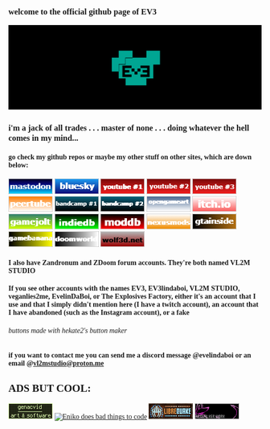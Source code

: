 <font face = "verdana">

### welcome to the official github page of EV3
<p align="center">
  <img src="./logo.png" />
</p>

### i'm a jack of all trades . . . master of none . . . doing whatever the hell comes in my mind...

#### go check my github repos or maybe my other stuff on other sites, which are down below:
<a href="https://mastodon.gamedev.place/@vl2m" title="mastodon" alt="mastodon">![](./buttons/mastodon.gif)</a>
<a href="https://bsky.app/profile/ev3lindaboi.bsky.social" title="bluesky" alt="bluesky">![](./buttons/bluesky.gif)</a>
<a href="https://www.youtube.com/@vl2mstudio" title="youtube #1" alt="youtube #1">![](./buttons/youtube1.gif)</a>
<a href="https://www.youtube.com/@evelin1006" title="youtube #2" alt="youtube #2">![](./buttons/youtube2.gif)</a>
<a href="https://www.youtube.com/@TheExplosivesFactory" title="youtube #3" alt="youtube #3" >![](./buttons/youtube3.gif)</a>
<a href="https://peertube.tv/c/vl2m_studio/videos" title="peertube" alt="peertube" >![](./buttons/peertube.gif)</a>
<a href="https://evelindaboi.bandcamp.com/" title="bandcamp #1" alt="bandcamp #1">![](./buttons/bandcamp1.gif)</a>
<a href="https://theexplosivesfactory.bandcamp.com/" title="bandcamp #2" alt="bandcamp #2">![](./buttons/bandcamp2.gif)</a>
<a href="https://opengameart.org/users/ev3" title="opengameart" alt="opengameart">![](./buttons/opengameart.gif)</a>
<a href="https://vl2m-studio.itch.io/" title="itch.io" alt="itch.io">![](./buttons/itchio.gif)</a>
<a href="https://gamejolt.com/@EV3linDaBoi" title="gamejolt" alt="gamejolt">![](./buttons/gamejolt.gif)</a>
<a href="https://www.indiedb.com/members/ev31" title="indiedb" alt="indiedb">![](./buttons/indiedb.gif)</a>
<a href="https://www.moddb.com/members/ev31" title="moddb" alt="moddb">![](./buttons/moddb.gif)</a>
<a href="https://next.nexusmods.com/profile/EV3linDaBoi" title="nexusmods" alt="nexusmods">![](./buttons/nexusmods.gif)</a>
<a href="https://www.gtainside.com/user/VEGANLIES2ME" title="gtainside" alt="gtainside">![](./buttons/gtainside.gif)</a>
<a href="https://gamebanana.com/members/2020827" title="gamebanana" alt="gamebanana">![](./buttons/gamebanana.gif)</a>
<a href="https://www.doomworld.com/profile/38454-ev3/" title="doomworld" alt="doomworld">![](./buttons/doomworld.gif)</a>
<a href="https://beta.wolf3d.net/users/167" title="wolf3d" alt="wolf3d">![](./buttons/wolf3d.gif)</a>

#### I also have Zandronum and ZDoom forum accounts. They're both named VL2M STUDIO
#### If you see other accounts with the names EV3, EV3lindaboi, VL2M STUDIO, veganlies2me, EvelinDaBoi, or The Explosives Factory, either it's an account that I use and that I simply didn't mention here (I have a twitch account), an account that I have abandoned (such as the Instagram account), or a fake

###### buttons made with hekate2's button maker

#### if you want to contact me you can send me a discord message @evelindaboi or an email @vl2mstudio@proton.me

## ADS BUT COOL:
<a href="http://acvid.carrd.co/" title="acvid" alt="acvid">![](./buttons/acvid.png)</a>
<a href="https://enikofox.com" title="Eniko does bad things to code"><img src="https://enikofox.com/enikodoesbadthingstocode.png" width="88" height="31" alt="Eniko does bad things to code"></a>
<a href="https://librequake.queer.sh/" title="Librequake" alt="Librequake">![](./buttons/lq-link.png)</a>
<a href="https://hexwalker.work/" title="HEXWALKER" alt="acvid">![](./buttons/hwdw88x31.gif)</a>